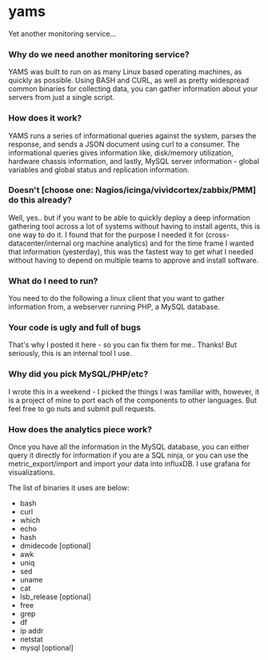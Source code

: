 # yams
Yet another monitoring service...

### Why do we need another monitoring service?
YAMS was built to run on as many Linux based operating machines, as quickly as possible.  Using BASH and CURL, as well as pretty widespread common binaries for collecting data, you can gather information about your servers from just a single script.

### How does it work?
YAMS runs a series of informational queries against the system, parses the response, and sends a JSON document using curl to a consumer.  The informational queries gives information like, disk/memory utilization, hardware chassis information, and lastly, MySQL server information - global variables and global status and replication information.

### Doesn't [choose one: Nagios/icinga/vividcortex/zabbix/PMM] do this already?
Well, yes.. but if you want to be able to quickly deploy a deep information gathering tool across a lot of systems without having to install agents, this is one way to do it.  I found that for the purpose I needed it for (cross-datacenter/internal org machine analytics) and for the time frame I wanted that information (yesterday), this was the fastest way to get what I needed without having to depend on multiple teams to approve and install software.

### What do I need to run?
You need to do the following a linux client that you want to gather information from, a webserver running PHP, a MySQL database.

### Your code is ugly and full of bugs
That's why I posted it here - so you can fix them for me.. Thanks!  But seriously, this is an internal tool I use.

### Why did you pick MySQL/PHP/etc?
I wrote this in a weekend - I picked the things I was familiar with, however, it is a project of mine to port each of the components to other languages.  But feel free to go nuts and submit pull requests.

### How does the analytics piece work?
Once you have all the information in the MySQL database, you can either query it directly for information if you are a SQL ninja, or you can use the metric_export/import and import your data into influxDB.  I use grafana for visualizations.
 


The list of binaries it uses are below:
- bash
- curl
- which
- echo
- hash
- dmidecode [optional]
- awk
- uniq
- sed
- uname
- cat
- lsb_release [optional]
- free
- grep
- df
- ip addr
- netstat
- mysql [optional]

